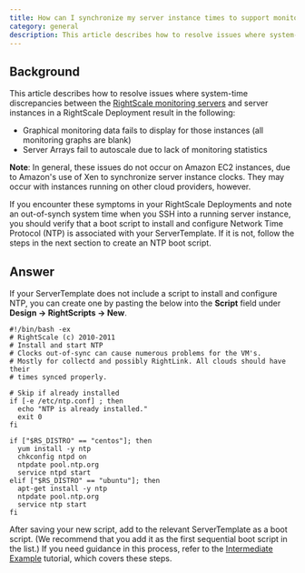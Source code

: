 ```yaml
---
title: How can I synchronize my server instance times to support monitoring and autoscaling?
category: general
description: This article describes how to resolve issues where system-time discrepancies exist between the RightScale monitoring servers and server instances in a RightScale Deployment.
---
```


## Background

This article describes how to resolve issues where system-time discrepancies between the [RightScale monitoring servers](http://support.rightscale.com/12-Guides/RightScale_101/08-Management_Tools/Monitoring_System) and server instances in a RightScale Deployment result in the following:

* Graphical monitoring data fails to display for those instances (all monitoring graphs are blank)
* Server Arrays fail to autoscale due to lack of monitoring statistics

**Note**: In general, these issues do not occur on Amazon EC2 instances, due to Amazon's use of Xen to synchronize server instance clocks. They may occur with instances running on other cloud providers, however.

If you encounter these symptoms in your RightScale Deployments and note an out-of-synch system time when you SSH into a running server instance, you should verify that a boot script to install and configure Network Time Protocol (NTP) is associated with your ServerTemplate. If it is not, follow the steps in the next section to create an NTP boot script.

## Answer

If your ServerTemplate does not include a script to install and configure NTP, you can create one by pasting the below into the **Script** field under **Design -> RightScripts -> New**.

~~~
#!/bin/bash -ex
# RightScale (c) 2010-2011
# Install and start NTP
# Clocks out-of-sync can cause numerous problems for the VM's.
# Mostly for collectd and possibly RightLink. All clouds should have their
# times synced properly.

# Skip if already installed
if [-e /etc/ntp.conf] ; then
  echo "NTP is already installed."
  exit 0
fi

if ["$RS_DISTRO" == "centos"]; then
  yum install -y ntp
  chkconfig ntpd on
  ntpdate pool.ntp.org
  service ntpd start
elif ["$RS_DISTRO" == "ubuntu"]; then
  apt-get install -y ntp
  ntpdate pool.ntp.org
  service ntp start
fi
~~~

After saving your new script, add to the relevant ServerTemplate as a boot script. (We recommend that you add it as the first sequential boot script in the list.) If you need guidance in this process, refer to the [Intermediate Example](http://support.rightscale.com/09-Clouds/AWS/Tutorials/01-Beginner_Examples/4._Intermediate_Example) tutorial, which covers these steps.
